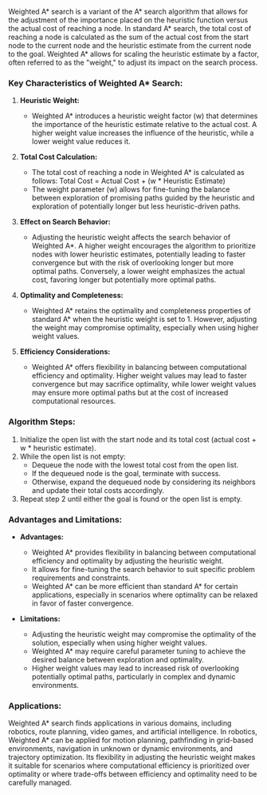 Weighted A* search is a variant of the A* search algorithm that allows for the adjustment of the importance placed on the heuristic function versus the actual cost of reaching a node. In standard A* search, the total cost of reaching a node is calculated as the sum of the actual cost from the start node to the current node and the heuristic estimate from the current node to the goal. Weighted A* allows for scaling the heuristic estimate by a factor, often referred to as the "weight," to adjust its impact on the search process.

### Key Characteristics of Weighted A* Search:

1. **Heuristic Weight:**
   - Weighted A* introduces a heuristic weight factor (w) that determines the importance of the heuristic estimate relative to the actual cost. A higher weight value increases the influence of the heuristic, while a lower weight value reduces it.

2. **Total Cost Calculation:**
   - The total cost of reaching a node in Weighted A* is calculated as follows:
     Total Cost = Actual Cost + (w * Heuristic Estimate)
   - The weight parameter (w) allows for fine-tuning the balance between exploration of promising paths guided by the heuristic and exploration of potentially longer but less heuristic-driven paths.

3. **Effect on Search Behavior:**
   - Adjusting the heuristic weight affects the search behavior of Weighted A*. A higher weight encourages the algorithm to prioritize nodes with lower heuristic estimates, potentially leading to faster convergence but with the risk of overlooking longer but more optimal paths. Conversely, a lower weight emphasizes the actual cost, favoring longer but potentially more optimal paths.

4. **Optimality and Completeness:**
   - Weighted A* retains the optimality and completeness properties of standard A* when the heuristic weight is set to 1. However, adjusting the weight may compromise optimality, especially when using higher weight values.

5. **Efficiency Considerations:**
   - Weighted A* offers flexibility in balancing between computational efficiency and optimality. Higher weight values may lead to faster convergence but may sacrifice optimality, while lower weight values may ensure more optimal paths but at the cost of increased computational resources.

### Algorithm Steps:

1. Initialize the open list with the start node and its total cost (actual cost + w * heuristic estimate).
2. While the open list is not empty:
   - Dequeue the node with the lowest total cost from the open list.
   - If the dequeued node is the goal, terminate with success.
   - Otherwise, expand the dequeued node by considering its neighbors and update their total costs accordingly.
3. Repeat step 2 until either the goal is found or the open list is empty.

### Advantages and Limitations:

- **Advantages:**
  - Weighted A* provides flexibility in balancing between computational efficiency and optimality by adjusting the heuristic weight.
  - It allows for fine-tuning the search behavior to suit specific problem requirements and constraints.
  - Weighted A* can be more efficient than standard A* for certain applications, especially in scenarios where optimality can be relaxed in favor of faster convergence.

- **Limitations:**
  - Adjusting the heuristic weight may compromise the optimality of the solution, especially when using higher weight values.
  - Weighted A* may require careful parameter tuning to achieve the desired balance between exploration and optimality.
  - Higher weight values may lead to increased risk of overlooking potentially optimal paths, particularly in complex and dynamic environments.

### Applications:

Weighted A* search finds applications in various domains, including robotics, route planning, video games, and artificial intelligence. In robotics, Weighted A* can be applied for motion planning, pathfinding in grid-based environments, navigation in unknown or dynamic environments, and trajectory optimization. Its flexibility in adjusting the heuristic weight makes it suitable for scenarios where computational efficiency is prioritized over optimality or where trade-offs between efficiency and optimality need to be carefully managed.